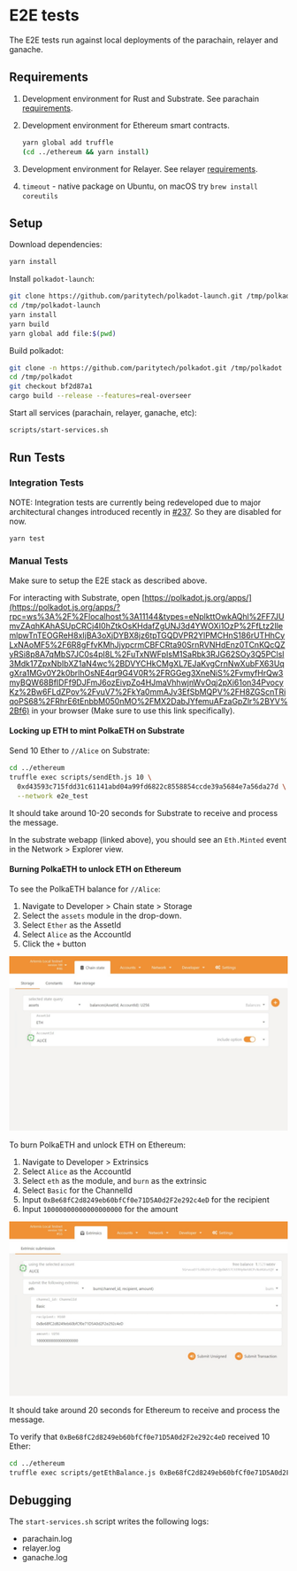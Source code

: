 # E2E tests

The E2E tests run against local deployments of the parachain, relayer and ganache.

## Requirements

1. Development environment for Rust and Substrate. See parachain [requirements](../parachain/README.md#requirements).
2. Development environment for Ethereum smart contracts.

   ```bash
   yarn global add truffle
   (cd ../ethereum && yarn install)
    ```
3. Development environment for Relayer. See relayer [requirements](../relayer/README.md#requirements).
4. `timeout` - native package on Ubuntu, on macOS try ```brew install coreutils```

## Setup

Download dependencies:

```bash
yarn install
```

Install `polkadot-launch`:

```bash
git clone https://github.com/paritytech/polkadot-launch.git /tmp/polkadot-launch
cd /tmp/polkadot-launch
yarn install
yarn build
yarn global add file:$(pwd)
```

Build polkadot:

```bash
git clone -n https://github.com/paritytech/polkadot.git /tmp/polkadot
cd /tmp/polkadot
git checkout bf2d87a1
cargo build --release --features=real-overseer
```

Start all services (parachain, relayer, ganache, etc):

```bash
scripts/start-services.sh
```

## Run Tests

### Integration Tests

NOTE: Integration tests are currently being redeveloped due to major architectural changes introduced recently in [#237](https://github.com/Snowfork/polkadot-ethereum/pull/237). So they are disabled for now.

```bash
yarn test
```

### Manual Tests

Make sure to setup the E2E stack as described above.

For interacting with Substrate, open [https://polkadot.js.org/apps/](https://polkadot.js.org/apps/?rpc=ws%3A%2F%2Flocalhost%3A11144&types=eNplkttOwkAQhl%2FF7JUmvZAqhKAhASUpCRCj4I0hZtkOsKHdafZgUNJ3d4YWOXi1OzP%2FfLtz2IlemlpwTnTEOGReH8xIjBA3oXjDYBX8jz6tpTGQDVPR2YlPMCHnS186rUTHhCyLxNAoMF5%2F6R8gFfvKMhJjypcrmCBFCRta90SrnRVNHdEnz0TCnKQcQZyRSi8p8A7qMbS7JC0s4pI8L%2FuTxNWFpIsM1SaRbk3RJG62SOy3Q5PClsl3Mdk17ZpxNbIbXZ1aN4wc%2BDVYCHkCMgXL7EJaKvgCrnNwXubFX63UqgXra1MGv0Y2k0brlhOsNE4qr9G4V0R%2FRGGeg3XneNiS%2FvmyfHrQw3myBQW68BfIDFf9DJFmJ6ozEivpZo4HJmaVhhwjnWvOqj2pXi61on34PvocyKz%2Bw6FLdZPov%2FvuV7%2FkYa0mmAJv3EfSbMQPV%2FH8ZGScnTRiqoPS68%2FRhrE6tEnbbM050nMO%2FMX2DabJYfemuAFzaGpZlr%2BYV%2Bf6) in your browser (Make sure to use this link specifically).

#### Locking up ETH to mint PolkaETH on Substrate

Send 10 Ether to `//Alice` on Substrate:

```bash
cd ../ethereum
truffle exec scripts/sendEth.js 10 \
  0xd43593c715fdd31c61141abd04a99fd6822c8558854ccde39a5684e7a56da27d \
  --network e2e_test
```

It should take around 10-20 seconds for Substrate to receive and process the message.

In the substrate webapp (linked above), you should see an `Eth.Minted` event in the Network > Explorer view.

#### Burning PolkaETH to unlock ETH on Ethereum

To see the PolkaETH  balance for `//Alice`:

1. Navigate to Developer > Chain state > Storage
2. Select the `assets` module in the drop-down.
3. Select `Ether` as the AssetId
4. Select `Alice` as the AccountId
5. Click the `+` button

![Viewing the account balance for Alice](docs/query-balance.jpeg)

To burn PolkaETH and unlock ETH on Ethereum:

1. Navigate to Developer > Extrinsics
2. Select `Alice` as the AccountId
3. Select `eth` as the module, and `burn` as the extrinsic
4. Select `Basic` for the ChannelId
5. Input `0xBe68fC2d8249eb60bfCf0e71D5A0d2F2e292c4eD` for the recipient
6. Input `10000000000000000000` for the amount

![Viewing the account balance for Alice](docs/burn-polkaeth.jpeg)

It should take around 20 seconds for Ethereum to receive and process the message.

To verify that `0xBe68fC2d8249eb60bfCf0e71D5A0d2F2e292c4eD` received 10 Ether:

```bash
cd ../ethereum
truffle exec scripts/getEthBalance.js 0xBe68fC2d8249eb60bfCf0e71D5A0d2F2e292c4eD --network e2e_test
```

## Debugging

The `start-services.sh` script writes the following logs:

* parachain.log
* relayer.log
* ganache.log

